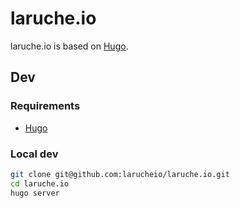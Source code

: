 # laruche.io

laruche.io is based on [Hugo](http://gohugo.io/).

## Dev

### Requirements

-   [Hugo](http://gohugo.io/)

### Local dev

```sh
git clone git@github.com:larucheio/laruche.io.git
cd laruche.io
hugo server
```
